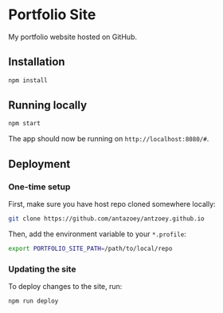 # Portfolio Site

My portfolio website hosted on GitHub.

## Installation

```bash
npm install
```

## Running locally

```bash
npm start
```

The app should now be running on `http://localhost:8080/#`.

## Deployment

### One-time setup

First, make sure you have host repo cloned somewhere locally:

```bash
git clone https://github.com/antazoey/antzoey.github.io
```

Then, add the environment variable to your `*.profile`:

```bash
export PORTFOLIO_SITE_PATH=/path/to/local/repo
```

### Updating the site

To deploy changes to the site, run:

```bash
npm run deploy
```
